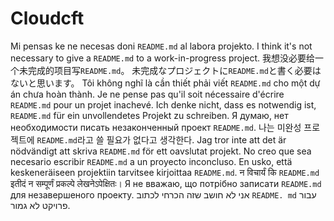 # Cloudcft
Mi pensas ke ne necesas doni `README.md` al labora projekto.
I think it's not necessary to give a `README.md` to a work-in-progress project.
我想没必要给一个未完成的项目写`README.md`。
未完成なプロジェクトに`README.md`と書く必要はないと思います。
Tôi không nghĩ là cần thiết phải viết `README.md` cho một dự án chưa hoàn thành.
Je ne pense pas qu'il soit nécessaire d'écrire `README.md` pour un projet inachevé.
Ich denke nicht, dass es notwendig ist, `README.md` für ein unvollendetes Projekt zu schreiben.
Я думаю, нет необходимости писать незаконченный проект `README.md`.
나는 미완성 프로젝트에 `README.md`라고 쓸 필요가 없다고 생각한다.
Jag tror inte att det är nödvändigt att skriva `README.md` för ett oavslutat projekt.
No creo que sea necesario escribir `README.md` a un proyecto inconcluso.
En usko, että keskeneräiseen projektiin tarvitsee kirjoittaa `README.md`.
न विचार्यं कि `README.md` इतीदं न सम्पूर्णं प्रकल्पे लेखनेऽपेक्षितः।
Я не вважаю, що потрібно записати `README.md` для незавершеного проекту.
אני לא חושב שזה הכרחי לכתוב `README. md` עבור פרויקט לא גמור.
